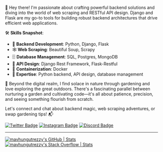 👋 Hey there! I'm passionate about crafting powerful backend solutions and diving into the world of web scraping and RESTful API design. Django and Flask are my go-to tools for building robust backend architectures that drive efficient web applications.

🛠️ **Skills Snapshot**:
- 🔧 **Backend Development**: Python, Django, Flask
- 🕸️ **Web Scraping**: Beautiful Soup, Scrapy
- 🗄️ **Database Management**: SQL, Postgres, MongoDB
- 📝 **API Design**: Django Rest Framework, Flask-Restful
- 🐳 **Containerization**: Docker
- 💼 **Expertise**: Python backend, API design, database management

🌱 Beyond the digital realm, I find solace in nature through gardening and love exploring the great outdoors. There's a fascinating parallel between nurturing a garden and cultivating code—it's all about patience, precision, and seeing something flourish from scratch.

Let's connect and chat about backend magic, web scraping adventures, or swap gardening tips! 📬

[![Twitter Badge](https://img.shields.io/badge/Twitter-%40adivhaho__dev-blue?style=flat&logo=twitter)](https://twitter.com/adivhaho_dev)
[![Instagram Badge](https://img.shields.io/badge/Instagram-adivhaho.dev-ff69b4?style=flat&logo=instagram)](https://www.instagram.com/adivhaho.dev)
[![Discord Badge](https://img.shields.io/badge/Discord-Creedorian%2428-lightgrey?style=flat&logo=discord)](https://discord.com/Creedorian#2428)

---


[![mavhungutrezzy's GitHub | Stats](https://stats.quine.sh/mavhungutrezzy/github?theme=dark)](http://localhost:3000?utm_source=widgets&utm_campaign=mavhungutrezzy)
[![mavhungutrezzy's Stack Overflow | Stats](https://stats.quine.sh/mavhungutrezzy/stack-overflow?theme=dark)](http://localhost:3000?utm_source=widgets&utm_campaign=mavhungutrezzy)

